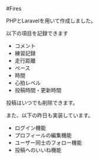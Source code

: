 #Fires

PHPとLaravelを用いて作成しました。

以下の項目を記録できます
- コメント
- 練習記録
- 走行距離
- ペース
- 時間
- 心拍レベル
- 投稿時間・更新時間

投稿はいつでも削除できます。

また、以下の昨日も実装しています。
- ログイン機能
- プロフィールの編集機能
- ユーザー同士のフォロー機能
- 投稿へのいいね機能
